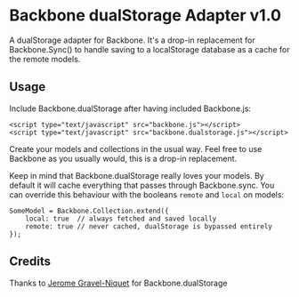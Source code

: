 # Backbone dualStorage Adapter v1.0

A dualStorage adapter for Backbone. It's a drop-in replacement for Backbone.Sync() to handle saving to a localStorage database as a cache for the remote models.

## Usage

Include Backbone.dualStorage after having included Backbone.js:

    <script type="text/javascript" src="backbone.js"></script>
    <script type="text/javascript" src="backbone.dualstorage.js"></script>

Create your models and collections in the usual way. 
Feel free to use Backbone as you usually would, this is a drop-in replacement.

    
Keep in mind that Backbone.dualStorage really loves your models. By default it will cache everything that passes through Backbone.sync. You can override this behaviour with the booleans ```remote``` and ```local``` on models:
    
    SomeModel = Backbone.Collection.extend({
        local: true  // always fetched and saved locally
        remote: true // never cached, dualStorage is bypassed entirely
    });

## Credits

Thanks to [Jerome Gravel-Niquet](https://github.com/jeromegn) for Backbone.dualStorage
